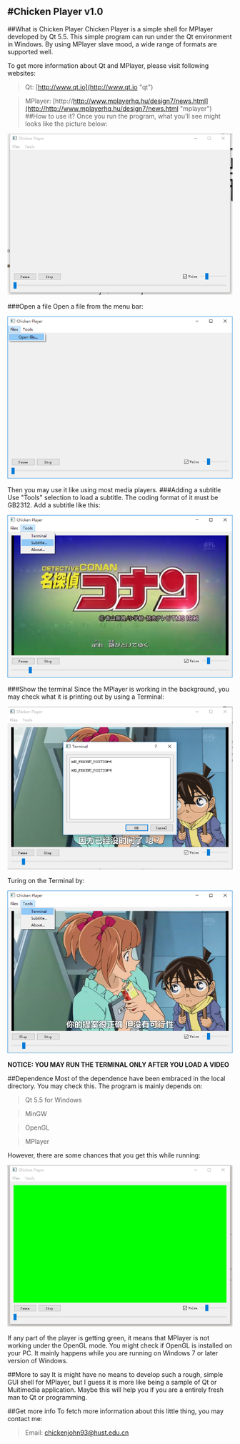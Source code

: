 #Chicken Player v1.0
-----------
##What is Chicken Player
Chicken Player is a simple shell for MPlayer developed by Qt 5.5. This simple program can run under the Qt environment in Windows. By using MPlayer slave mood, a wide range of formats are supported well. 

To get more information about Qt and MPlayer, please visit following websites:

>Qt: [http://www.qt.io](http://www.qt.io "qt")

>MPlayer: [http://http://www.mplayerhq.hu/design7/news.html](http://http://www.mplayerhq.hu/design7/news.html "mplayer")
##How to use it?
Once you run the program, what you'll see might looks like the picture below:

![](.\pics\index.png)

###Open a file
Open a file from the menu bar:

![](.\pics\openfile.png)

Then you may use it like using most media players.
###Adding a subtitle
Use "Tools" selection to load a subtitle. The coding format of it must be GB2312. Add a subtitle like this:

![](.\pics\sub.png)

###Show the terminal
Since the MPlayer is working in the background, you may check what it is printing out by using a Terminal:

![](.\pics\ter.png)

Turing on the Terminal by:

![](.\pics\ter_choose.png)

**NOTICE: YOU MAY RUN THE TERMINAL ONLY AFTER YOU LOAD A VIDEO**

##Dependence
Most of the dependence have been embraced in the local directory. You may check this. The program is mainly depends on:

>Qt 5.5 for Windows

>MinGW

>OpenGL

>MPlayer 

However, there are some chances that you get this while running:

![](.\pics\wrong.png)

If any part of the player is getting green, it means that MPlayer is not working under the OpenGL mode. You might check if OpenGL is installed on your PC. It mainly happens while you are running on Windows 7 or later version of Windows.

##More to say
It is might have no means to develop such a rough, simple GUI shell for MPlayer, but I guess it is more like being a sample of Qt or Muitimedia application. Maybe this will help you if you are a entirely fresh man to Qt or programming. 

##Get more info
To fetch more information about this little thing, you may contact me:

>Email: chickenjohn93@hust.edu.cn